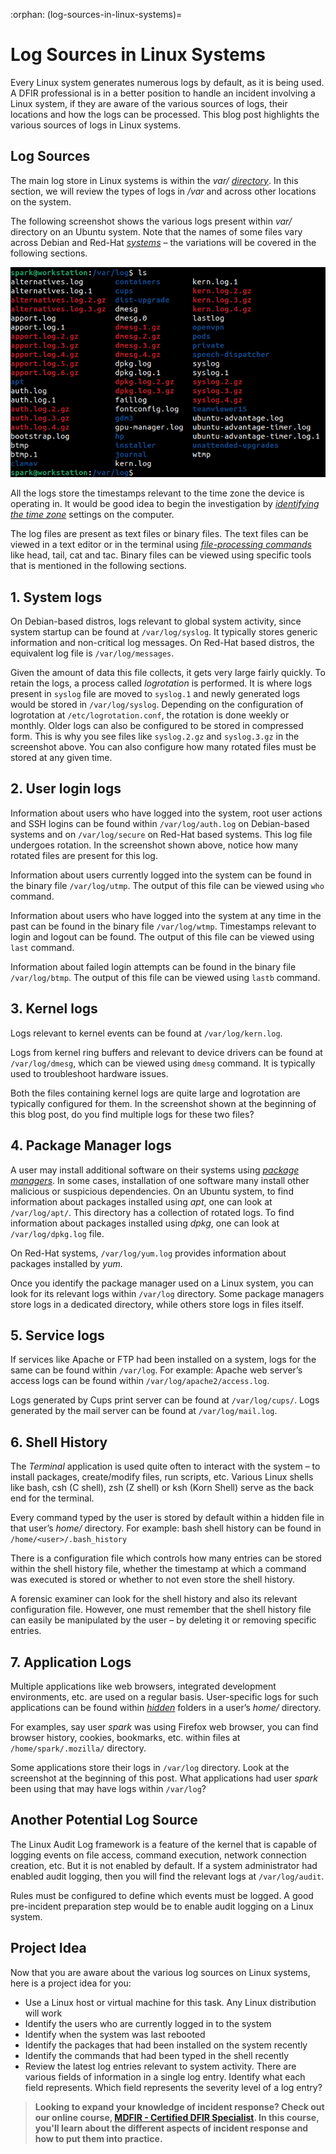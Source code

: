 :orphan:
(log-sources-in-linux-systems)=

# Log Sources in Linux Systems

Every Linux system generates numerous logs by default, as it is being used. A DFIR professional is in a better position to handle an incident involving a Linux system, if they are aware of the various sources of logs, their locations and how the logs can be processed. This blog post highlights the various sources of logs in Linux systems.

## Log Sources

The main log store in Linux systems is within the _var/_ _[directory](a-note-on-linux-directory-structure-for-dfir)_. In this section, we will review the types of logs in _/var_ and across other locations on the system.

The following screenshot shows the various logs present within _var/_ directory on an Ubuntu system. Note that the names of some files vary across Debian and Red-Hat _[systems](a-gentle-introduction-to-digital-forensics-on-linux)_ – the variations will be covered in the following sections.

![alt text](images/linlogs.png)

All the logs store the timestamps relevant to the time zone the device is operating in. It would be good idea to begin the investigation by _[identifying the time zone](collecting-linux-system-information-for-dfir)_ settings on the computer.

The log files are present as text files or binary files. The text files can be viewed in a text editor or in the terminal using _[file-processing commands](linux-command-line-101-viewing-file-contents)_ like head, tail, cat and tac. Binary files can be viewed using specific tools that is mentioned in the following sections.

## 1. System logs

On Debian-based distros, logs relevant to global system activity, since system startup can be found at `/var/log/syslog`. It typically stores generic information and non-critical log messages. On Red-Hat based distros, the equivalent log file is `/var/log/messages`.

Given the amount of data this file collects, it gets very large fairly quickly. To retain the logs, a process called _logrotation_ is performed. It is where logs present in `syslog` file are moved to `syslog.1` and newly generated logs would be stored in `/var/log/syslog`. Depending on the configuration of logrotation at `/etc/logrotation.conf`, the rotation is done weekly or monthly. Older logs can also be configured to be stored in compressed form. This is why you see files like `syslog.2.gz` and `syslog.3.gz` in the screenshot above. You can also configure how many rotated files must be stored at any given time.

## 2. User login logs

Information about users who have logged into the system, root user actions and SSH logins can be found within `/var/log/auth.log` on Debian-based systems and on `/var/log/secure` on Red-Hat based systems. This log file undergoes rotation. In the screenshot shown above, notice how many rotated files are present for this log.

Information about users currently logged into the system can be found in the binary file `/var/log/utmp`. The output of this file can be viewed using `who` command.

Information about users who have logged into the system at any time in the past can be found in the binary file `/var/log/wtmp`. Timestamps relevant to login and logout can be found. The output of this file can be viewed using `last` command.

Information about failed login attempts can be found in the binary file `/var/log/btmp`. The output of this file can be viewed using `lastb` command.

## 3. Kernel logs

Logs relevant to kernel events can be found at `/var/log/kern.log`.

Logs from kernel ring buffers and relevant to device drivers can be found at `/var/log/dmesg`, which can be viewed using `dmesg` command. It is typically used to troubleshoot hardware issues.

Both the files containing kernel logs are quite large and logrotation are typically configured for them. In the screenshot shown at the beginning of this blog post, do you find multiple logs for these two files?

## 4. Package Manager logs

A user may install additional software on their systems using _[package managers](installing-software-on-linux-distributions-with-package-managers)_. In some cases, installation of one software many install other malicious or suspicious dependencies. On an Ubuntu system, to find information about packages installed using _apt_, one can look at `/var/log/apt/`. This directory has a collection of rotated logs. To find information about packages installed using _dpkg_, one can look at `/var/log/dpkg.log` file.

On Red-Hat systems, `/var/log/yum.log` provides information about packages installed by _yum_.

Once you identify the package manager used on a Linux system, you can look for its relevant logs within `/var/log` directory. Some package managers store logs in a dedicated directory, while others store logs in files itself.

## 5. Service logs

If services like Apache or FTP had been installed on a system, logs for the same can be found within `/var/log`. For example: Apache web server’s access logs can be found within `/var/log/apache2/access.log`.

Logs generated by Cups print server can be found at `/var/log/cups/`. Logs generated by the mail server can be found at `/var/log/mail.log`.

## 6. Shell History

The _Terminal_ application is used quite often to interact with the system – to install packages, create/modify files, run scripts, etc. Various Linux shells like bash, csh (C shell), zsh (Z shell) or ksh (Korn Shell) serve as the back end for the terminal.

Every command typed by the user is stored by default within a hidden file in that user’s _home/_ directory. For example: bash shell history can be found in `/home/<user>/.bash_history`

There is a configuration file which controls how many entries can be stored within the shell history file, whether the timestamp at which a command was executed is stored or whether to not even store the shell history.

A forensic examiner can look for the shell history and also its relevant configuration file. However, one must remember that the shell history file can easily be manipulated by the user – by deleting it or removing specific entries.

## 7. Application Logs

Multiple applications like web browsers, integrated development environments, etc. are used on a regular basis. User-specific logs for such applications can be found within _[hidden](dont-be-tricked-by-hidden-files-viewing-hidden-files-and-directories-in-linux)_ folders in a user’s _home/_ directory.

For examples, say user _spark_ was using Firefox web browser, you can find browser history, cookies, bookmarks, etc. within files at `/home/spark/.mozilla/` directory.

Some applications store their logs in `/var/log` directory. Look at the screenshot at the beginning of this post. What applications had user _spark_ been using that may have logs within `/var/log`?

## Another Potential Log Source

The Linux Audit Log framework is a feature of the kernel that is capable of logging events on file access, command execution, network connection creation, etc. But it is not enabled by default. If a system administrator had enabled audit logging, then you will find the relevant logs at `/var/log/audit`.

Rules must be configured to define which events must be logged. A good pre-incident preparation step would be to enable audit logging on a Linux system.

## Project Idea

Now that you are aware about the various log sources on Linux systems, here is a project idea for you:

- Use a Linux host or virtual machine for this task. Any Linux distribution will work
- Identify the users who are currently logged in to the system
- Identify when the system was last rebooted
- Identify the packages that had been installed on the system recently
- Identify the commands that had been typed in the shell recently
- Review the latest log entries relevant to system activity. There are various fields of information in a single log entry. Identify what each field represents. Which field represents the severity level of a log entry?

> **Looking to expand your knowledge of incident response? Check out our online course, [MDFIR - Certified DFIR Specialist](https://www.mosse-institute.com/certifications/mdfir-certified-dfir-specialist.html). In this course, you'll learn about the different aspects of incident response and how to put them into practice.**
